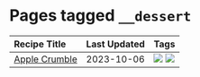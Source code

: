 # Pages tagged `__dessert`

|Recipe Title|Last Updated|Tags
|:---|:---|:---|
|[Apple Crumble](../recipes/applecrumble.md)|2023-10-06|[![](https://img.shields.io/badge/tag-__dessert-af803c)](../tags/__dessert.md) [![](https://img.shields.io/badge/tag-stovetop-e2596)](../tags/stovetop.md)|